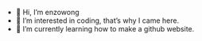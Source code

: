 - 👋 Hi, I’m enzowong
- 👀 I’m interested in coding, that’s why I came here.
- 🌱 I’m currently learning how to make a github website.

<!---
enzowong/enzowong is a ✨ special ✨ repository because its `README.md` (this file) appears on your GitHub profile.
You can click the Preview link to take a look at your changes.
--->
